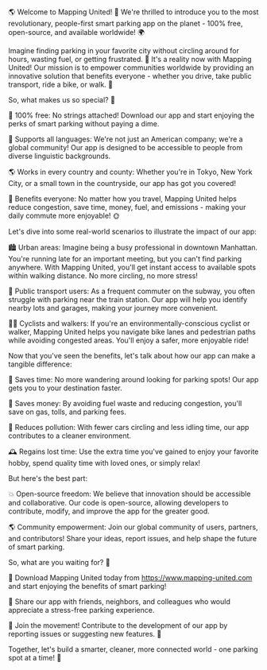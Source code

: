 🌎 Welcome to Mapping United! 🎉 We're thrilled to introduce you to the most revolutionary, people-first smart parking app on the planet - 100% free, open-source, and available worldwide! 🌍

Imagine finding parking in your favorite city without circling around for hours, wasting fuel, or getting frustrated. 🚗 It's a reality now with Mapping United! Our mission is to empower communities worldwide by providing an innovative solution that benefits everyone - whether you drive, take public transport, ride a bike, or walk. 🌈

So, what makes us so special? 🤔

📲 100% free: No strings attached! Download our app and start enjoying the perks of smart parking without paying a dime.

💬 Supports all languages: We're not just an American company; we're a global community! Our app is designed to be accessible to people from diverse linguistic backgrounds.

🌎 Works in every country and county: Whether you're in Tokyo, New York City, or a small town in the countryside, our app has got you covered!

💚 Benefits everyone: No matter how you travel, Mapping United helps reduce congestion, save time, money, fuel, and emissions - making your daily commute more enjoyable! 🌞

Let's dive into some real-world scenarios to illustrate the impact of our app:

🏙️ Urban areas:
Imagine being a busy professional in downtown Manhattan. You're running late for an important meeting, but you can't find parking anywhere. With Mapping United, you'll get instant access to available spots within walking distance. No more circling, no more stress!

🚂 Public transport users:
As a frequent commuter on the subway, you often struggle with parking near the train station. Our app will help you identify nearby lots and garages, making your journey more convenient.

🏃‍♀️ Cyclists and walkers:
If you're an environmentally-conscious cyclist or walker, Mapping United helps you navigate bike lanes and pedestrian paths while avoiding congested areas. You'll enjoy a safer, more enjoyable ride!

Now that you've seen the benefits, let's talk about how our app can make a tangible difference:

🚗 Saves time: No more wandering around looking for parking spots! Our app gets you to your destination faster.

💸 Saves money: By avoiding fuel waste and reducing congestion, you'll save on gas, tolls, and parking fees.

🌟 Reduces pollution: With fewer cars circling and less idling time, our app contributes to a cleaner environment.

🕰️ Regains lost time: Use the extra time you've gained to enjoy your favorite hobby, spend quality time with loved ones, or simply relax!

But here's the best part:

💥 Open-source freedom: We believe that innovation should be accessible and collaborative. Our code is open-source, allowing developers to contribute, modify, and improve the app for the greater good.

🌎 Community empowerment: Join our global community of users, partners, and contributors! Share your ideas, report issues, and help shape the future of smart parking.

So, what are you waiting for? 🤔

📲 Download Mapping United today from https://www.mapping-united.com and start enjoying the benefits of smart parking!

💬 Share our app with friends, neighbors, and colleagues who would appreciate a stress-free parking experience.

💪 Join the movement! Contribute to the development of our app by reporting issues or suggesting new features. 🤝

Together, let's build a smarter, cleaner, more connected world - one parking spot at a time! 🌟